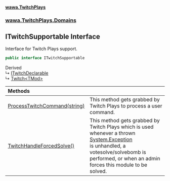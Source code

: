 #### [wawa.TwitchPlays](index.md 'index')
### [wawa.TwitchPlays.Domains](wawa.TwitchPlays.Domains.md 'wawa.TwitchPlays.Domains')

## ITwitchSupportable Interface

Interface for Twitch Plays support.

```csharp
public interface ITwitchSupportable
```

Derived  
&#8627; [ITwitchDeclarable](ITwitchDeclarable.md 'wawa.TwitchPlays.ITwitchDeclarable')  
&#8627; [Twitch&lt;TMod&gt;](Twitch{TMod}.md 'wawa.TwitchPlays.Twitch<TMod>')

| Methods | |
| :--- | :--- |
| [ProcessTwitchCommand(string)](ITwitchSupportable.ProcessTwitchCommand(string).md 'wawa.TwitchPlays.Domains.ITwitchSupportable.ProcessTwitchCommand(string)') | This method gets grabbed by Twitch Plays to process a user command. |
| [TwitchHandleForcedSolve()](ITwitchSupportable.TwitchHandleForcedSolve.md 'wawa.TwitchPlays.Domains.ITwitchSupportable.TwitchHandleForcedSolve()') | This method gets grabbed by Twitch Plays which is used whenever a thrown [System.Exception](https://docs.microsoft.com/en-us/dotnet/api/System.Exception 'System.Exception')<br/>is unhandled, a votesolve/solvebomb is performed, or when an admin forces this module to be solved. |
